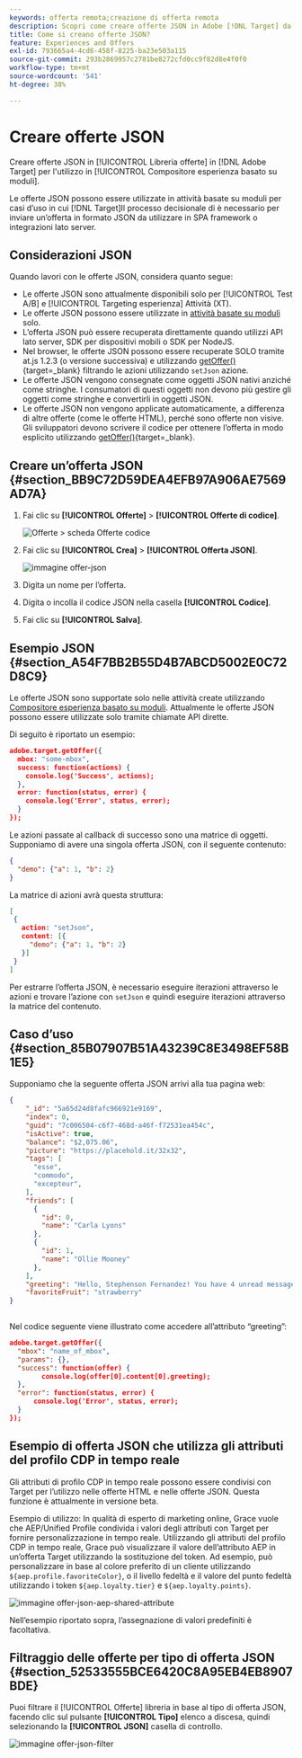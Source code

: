 ```yaml
---
keywords: offerta remota;creazione di offerta remota
description: Scopri come creare offerte JSON in Adobe [!DNL Target] da utilizzare nel Compositore esperienza basato su moduli. Le offerte JSON sono utili per i framework SPA o le integrazioni lato server.
title: Come si creano offerte JSON?
feature: Experiences and Offers
exl-id: 793665a4-4cd6-458f-8225-ba23e503a115
source-git-commit: 293b2869957c2781be8272cfd0cc9f82d8e4f0f0
workflow-type: tm+mt
source-wordcount: '541'
ht-degree: 38%

---
```


# Creare offerte JSON

Creare offerte JSON in [!UICONTROL Libreria offerte] in [!DNL Adobe Target] per l&#39;utilizzo in [!UICONTROL Compositore esperienza basato su moduli].

Le offerte JSON possono essere utilizzate in attività basate su moduli per casi d’uso in cui [!DNL Target]Il processo decisionale di è necessario per inviare un’offerta in formato JSON da utilizzare in SPA framework o integrazioni lato server.

## Considerazioni JSON

Quando lavori con le offerte JSON, considera quanto segue:

* Le offerte JSON sono attualmente disponibili solo per [!UICONTROL Test A/B] e [!UICONTROL Targeting esperienza] Attività (XT).
* Le offerte JSON possono essere utilizzate in [attività basate su moduli](/help/main/c-experiences/form-experience-composer.md) solo.
* L’offerta JSON può essere recuperata direttamente quando utilizzi API lato server, SDK per dispositivi mobili o SDK per NodeJS.
* Nel browser, le offerte JSON possono essere recuperate SOLO tramite at.js 1.2.3 (o versione successiva) e utilizzando [getOffer()](https://developer.adobe.com/target/implement/client-side/atjs/atjs-functions/adobe-target-getoffer/){target=_blank} filtrando le azioni utilizzando `setJson` azione.
* Le offerte JSON vengono consegnate come oggetti JSON nativi anziché come stringhe. I consumatori di questi oggetti non devono più gestire gli oggetti come stringhe e convertirli in oggetti JSON.
* Le offerte JSON non vengono applicate automaticamente, a differenza di altre offerte (come le offerte HTML), perché sono offerte non visive. Gli sviluppatori devono scrivere il codice per ottenere l’offerta in modo esplicito utilizzando [getOffer()](https://developer.adobe.com/target/implement/client-side/atjs/atjs-functions/adobe-target-getoffer/){target=_blank}.

## Creare un’offerta JSON {#section_BB9C72D59DEA4EFB97A906AE7569AD7A}

1. Fai clic su **[!UICONTROL Offerte]** > **[!UICONTROL Offerte di codice]**.

   ![Offerte > scheda Offerte codice](/help/main/c-experiences/c-manage-content/assets/code-offers-tab.png)

1. Fai clic su **[!UICONTROL Crea]** > **[!UICONTROL Offerta JSON]**.

   ![immagine offer-json](assets/offer-json.png)

1. Digita un nome per l’offerta.
1. Digita o incolla il codice JSON nella casella **[!UICONTROL Codice]**.
1. Fai clic su **[!UICONTROL Salva]**.

## Esempio JSON {#section_A54F7BB2B55D4B7ABCD5002E0C72D8C9}

Le offerte JSON sono supportate solo nelle attività create utilizzando [Compositore esperienza basato su moduli](/help/main/c-experiences/form-experience-composer.md). Attualmente le offerte JSON possono essere utilizzate solo tramite chiamate API dirette.

Di seguito è riportato un esempio:

```json
adobe.target.getOffer({ 
  mbox: "some-mbox", 
  success: function(actions) { 
    console.log('Success', actions); 
  }, 
  error: function(status, error) { 
    console.log('Error', status, error); 
  } 
});
```

Le azioni passate al callback di successo sono una matrice di oggetti. Supponiamo di avere una singola offerta JSON, con il seguente contenuto:

```json
{ 
  "demo": {"a": 1, "b": 2} 
}
```

La matrice di azioni avrà questa struttura:

```json
[ 
 { 
   action: "setJson", 
   content: [{ 
     "demo": {"a": 1, "b": 2} 
   }] 
 }  
]
```

Per estrarre l’offerta JSON, è necessario eseguire iterazioni attraverso le azioni e trovare l’azione con `setJson` e quindi eseguire iterazioni attraverso la matrice del contenuto.

## Caso d’uso {#section_85B07907B51A43239C8E3498EF58B1E5}

Supponiamo che la seguente offerta JSON arrivi alla tua pagina web:

```json
{ 
    "_id": "5a65d24d8fafc966921e9169", 
    "index": 0, 
    "guid": "7c006504-c6f7-468d-a46f-f72531ea454c", 
    "isActive": true, 
    "balance": "$2,075.06", 
    "picture": "https://placehold.it/32x32", 
    "tags": [ 
      "esse", 
      "commodo", 
      "excepteur", 
    ], 
    "friends": [ 
      { 
        "id": 0, 
        "name": "Carla Lyons" 
      }, 
      { 
        "id": 1, 
        "name": "Ollie Mooney" 
      }, 
    ], 
    "greeting": "Hello, Stephenson Fernandez! You have 4 unread messages.", 
    "favoriteFruit": "strawberry" 
} 
  
```

Nel codice seguente viene illustrato come accedere all’attributo “greeting”:

```json
adobe.target.getOffer({   
  "mbox": "name_of_mbox", 
  "params": {}, 
  "success": function(offer) {           
        console.log(offer[0].content[0].greeting); 
  },   
  "error": function(status, error) {           
      console.log('Error', status, error); 
  } 
});
```

## Esempio di offerta JSON che utilizza gli attributi del profilo CDP in tempo reale

Gli attributi di profilo CDP in tempo reale possono essere condivisi con Target per l’utilizzo nelle offerte HTML e nelle offerte JSON. Questa funzione è attualmente in versione beta.

Esempio di utilizzo: In qualità di esperto di marketing online, Grace vuole che AEP/Unified Profile condivida i valori degli attributi con Target per fornire personalizzazione in tempo reale. Utilizzando gli attributi del profilo CDP in tempo reale, Grace può visualizzare il valore dell’attributo AEP in un’offerta Target utilizzando la sostituzione del token. Ad esempio, può personalizzare in base al colore preferito di un cliente utilizzando `${aep.profile.favoriteColor}`, o il livello fedeltà e il valore del punto fedeltà utilizzando i token `${aep.loyalty.tier}` e `${aep.loyalty.points}`.

![immagine offer-json-aep-shared-attribute](assets/offer-json-aep-shared-attribute.png)

Nell’esempio riportato sopra, l’assegnazione di valori predefiniti è facoltativa.

## Filtraggio delle offerte per tipo di offerta JSON {#section_52533555BCE6420C8A95EB4EB8907BDE}

Puoi filtrare il [!UICONTROL Offerte] libreria in base al tipo di offerta JSON, facendo clic sul pulsante **[!UICONTROL Tipo]** elenco a discesa, quindi selezionando la **[!UICONTROL JSON]** casella di controllo.

![immagine offer-json-filter](assets/offer-json-filter.png)
